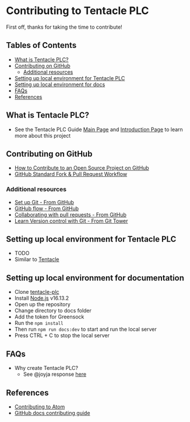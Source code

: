 # Contributing to Tentacle PLC

First off, thanks for taking the time to contribute!

## Tables of Contents

- [What is Tentacle PLC?](#what-is-tentacle-plc)
- [Contributing on GitHub](#contributing-on-github)
    - [Additional resources](#additional-resources)
- [Setting up local environment for Tentacle PLC](#setting-up-local-environment-for-tentacle-plc)
- [Setting up local environment for docs](#setting-up-local-environment-for-documentation)
- [FAQs](#faqs)
- [References](#references)

## What is Tentacle PLC?

- See the Tentacle PLC Guide [Main Page](https://www.tentacleplc.com/) and [Introduction Page](https://www.tentacleplc.com/guide/) to learn more about this project

## Contributing on GitHub

- [How to Contribute to an Open Source Project on GitHub](https://egghead.io/courses/how-to-contribute-to-an-open-source-project-on-github)
- [GitHub Standard Fork & Pull Request Workflow](https://gist.github.com/Chaser324/ce0505fbed06b947d962)

### Additional resources

- [Set up Git - From GitHub](https://docs.github.com/en/get-started/quickstart/set-up-git)
- [GitHub flow - From GitHub](https://docs.github.com/en/get-started/quickstart/github-flow)
- [Collaborating with pull requests - From GitHub](https://docs.github.com/en/github/collaborating-with-pull-requests)
- [Learn Version control with Git - From Git Tower](https://www.git-tower.com/learn/git/ebook)

## Setting up local environment for Tentacle PLC

- TODO
- Similar to [Tentacle](https://github.com/joyja/tentacle#starting-tentacle-on-boot)

## Setting up local environment for documentation

- Clone [tentacle-plc](https://github.com/joyja/tentacle-plc)
- Install [Node.js](https://nodejs.dev/download/package-manager/) v16.13.2
- Open up the repository
- Change directory to docs folder
- Add the token for Greensock
- Run the `npm install`
- Then run `npm run docs:dev` to start and run the local server
- Press CTRL + C to stop the local server

## FAQs

- Why create Tentacle PLC?
    - See @joyja response [here](https://github.com/joyja/tentacle-plc/issues/1#issuecomment-1073314779)

## References

- [Contributing to Atom](https://github.com/atom/atom/blob/master/CONTRIBUTING.md#contributing-to-atom)
- [GitHub docs contributing guide](https://github.com/github/docs/blob/main/CONTRIBUTING.md)